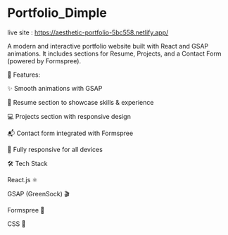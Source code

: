 # Portfolio_Dimple

live site : https://aesthetic-portfolio-5bc558.netlify.app/

A modern and interactive portfolio website built with React and GSAP animations. It includes sections for Resume, Projects, and a Contact Form (powered by Formspree).

🚀 Features:

✨ Smooth animations with GSAP

📝 Resume section to showcase skills & experience

💻 Projects section with responsive design

📬 Contact form integrated with Formspree

📱 Fully responsive for all devices

🛠️ Tech Stack

React.js ⚛️

GSAP (GreenSock) 🎬

Formspree 📩

CSS 🎨
